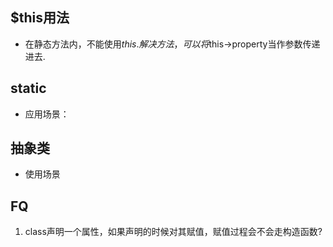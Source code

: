 ## $this用法
- 在静态方法内，不能使用$this.解决方法，可以将$this->property当作参数传递进去.

## static
- 应用场景：

## 抽象类
- 使用场景

## FQ
1. class声明一个属性，如果声明的时候对其赋值，赋值过程会不会走构造函数?

## 